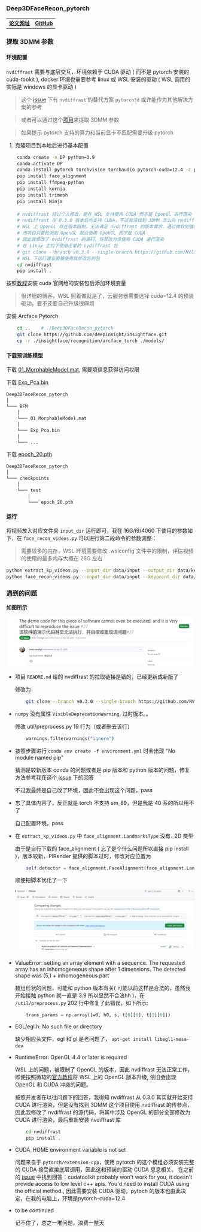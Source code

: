 ### Deep3DFaceRecon_pytorch

|||
|:--:|:--:|
| **[论文网址](https://arxiv.org/abs/1903.08527)** | **[GitHub](https://github.com/sicxu/Deep3DFaceRecon_pytorch)** |


### 提取 3DMM 参数

#### 环境配置

`nvdiffrast` 需要与底层交互，环境依赖于 CUDA 驱动 ( 而不是 pytorch 安装的 cuda-tookit ), docker 环境也需要参考 linux 或 WSL 安装的驱动 ( WSL 调用的实际是 windows 的显卡驱动 )

> 这个 [issue](https://github.com/sicxu/Deep3DFaceRecon_pytorch/issues/12) 下有 `nvdiffrast` 的替代方案 `pytorch3d` 或许能作为其他解决方案的参考

> 或者可以通过这个[项目](https://github.com/yfeng95/DECA)来提取 3DMM 参数

> 如果提示 pytorch 支持的算力和当前显卡不匹配需要升级 pytorch

1. 克隆项目到本地后进行基本配置

```bash
    conda create -n DP python=3.9
    conda activate DP
    conda install pytorch torchvision torchaudio pytorch-cuda=12.4 -c pytorch -c nvidia
    pip install face_alignment
    pip install ffmpeg-python
    pip install kornia
    pip install trimesh
    pip install Ninja

    # nvdiffrast 经过个人修改，能在 WSL 支持使用 CUDA 而不是 OpenGL 进行渲染
    # nvdiffrast 在 0.3.0 版本后均支持 CUDA，不过我没找到 3DMM 怎么向 nvdiffrast 传参，或许可以通过附加参数使用其 CUDA 而不是变更代码
    # WSL 上 OpenGL 存在版本限制，无法满足 nvdiffrast 的版本需求，通过微软的强制指令升级后也会与 CUDA 驱动冲突 
    # 而项目只要检测到 OpenGL 就会使用 OpenGL 而不是 CUDA
    # 因此我修改了 nvdiffrast 的源码，将其改为仅使用 CUDA 进行渲染
    # 在 Linux 主机下使用正常的 nvdiffrast 包
    # git clone --branch v0.3.0 --single-branch https://github.com/NVlabs/nvdiffrast
    # WSL 下运行建议直接使用我修改后的包
    cd nvdiffrast
    pip install .
```

按照[教程](https://blog.csdn.net/Sihang_Xie/article/details/127347139)安装 cuda 官网给的安装包后添加环境变量

> 很详细的博客，WSL 照着做就是了，云服务器需要选择 cuda=12.4 的预装驱动，要不还要自己升级很麻烦

安装 Arcface Pytorch

```bash
    cd ..    # ./Deep3DFaceRecon_pytorch
    git clone https://github.com/deepinsight/insightface.git
    cp -r ./insightface/recognition/arcface_torch ./models/
```

#### 下载预训练模型


下载 [01_MorphableModel.mat](https://faces.dmi.unibas.ch/bfm/main.php?nav=1-2&id=downloads), 需要填信息获得访问权限

下载 [Exp_Pca.bin](https://drive.google.com/file/d/1bw5Xf8C12pWmcMhNEu6PtsYVZkVucEN6/view)

```
Deep3DFaceRecon_pytorch
│
└─── BFM
    │
    └─── 01_MorphableModel.mat
    │
    └─── Exp_Pca.bin
    |
    └─── ...
```

下载 [epoch_20.pth](https://drive.google.com/drive/folders/1liaIxn9smpudjjqMaWWRpP0mXRW_qRPP)

```
Deep3DFaceRecon_pytorch
│
└─── checkpoints
    │
    └─── test
        │
        └─── epoch_20.pth
```

#### 运行

将视频放入对应文件夹 `input_dir` 运行即可，我在 16G/i9/4060 下使用的参数如下，在 `face_recon_videos.py` 可以进行第二段命令的参数调整：

> 需要较多的内存，WSL 环境需要修改 .wslconfig 文件中的限制，评估视频的使用的最多内存大概在 26G 左右

```bash
python extract_kp_videos.py --input_dir data/input --output_dir data/keypoint --device_ids 0 --workers 6
python face_recon_videos.py --input_dir data/input --keypoint_dir data/keypoint --output_dir data/output --inference_batch_size 200 --name=test --epoch=20 --model facerecon
```

### 遇到的问题

**如图所示**

![](./img/comment.jpeg)

+ 项目 `README.md` 给的 nvdiffrast 的拉取链接是错的，已经更新成新版了

    修改为 
    ```bash
        git clone --branch v0.3.0 --single-branch https://github.com/NVlabs/nvdiffrast
    ```

+ `numpy` 没有属性 `VisibleDeprecationWarning`, 过时版本。。

    修改 util/preprocess.py 19 行为（或者删去该行）
    ```python
        warnings.filterwarnings("ignore")
    ```
+ 按照步骤进行 `conda env create -f environment.yml` 时会出现 "No module named pip"

    猜测是较新版本 conda 的问题或者是 pip 版本和 python 版本的问题，修复方法参考我在这个 [issue](https://github.com/sicxu/Deep3DFaceRecon_pytorch/issues/184) 下的回答
    
    不过我最终是自己改了环境，因此不会出现这个问题，pass

+ 忘了具体内容了，反正就是 torch 不支持 sm_89，但是我是 40 系的所以用不了

    自己配置环境，pass

+ 在 `extract_kp_videos.py` 中 `face_alignment.LandmarksType` 没有._2D 类型

    由于是自行下载的 face_alignment ( 忘了是个什么问题所以直接 pip install )，版本较新，PIRender 提供的脚本过时，修改对应位置为
    ```python
        self.detector = face_alignment.FaceAlignment(face_alignment.LandmarksType.TWO_D)
    ```

    顺便把脚本优化了一下

    ![](./img/pir.jpeg)

+ ValueError: setting an array element with a sequence. The requested array has an inhomogeneous shape after 1 dimensions. The detected shape was (5,) + inhomogeneous part 

    数组形状的问题，可能和 python 版本有关( 可能以前这样是合法的，虽然我开始接触 python 就一直是 3.9 所以显然不合法hh )，在 `/util/preprocess.py` 202 行中修复了此错误，如下所示:

    ```python
        trans_params = np.array([w0, h0, s, t[0][0], t[1][0]])
    ```

+ EGL/egl.h: No such file or directory

    缺少相应头文件，egl 和 gl 是老问题了， `apt-get install libegl1-mesa-dev`

+ RuntimeError: OpenGL 4.4 or later is required

    WSL 上的问题，被限制了 OpenGL 的版本，因此 nvdiffrast 无法正常工作，即便按照微软的[官方教程](https://devblogs.microsoft.com/commandline/d3d12-gpu-video-acceleration-in-the-windows-subsystem-for-linux-now-available/)将 WSL 上的 OpenGL 版本升级, 依旧会出现 OpenGL 和 CUDA 冲突的问题。
    
    按照开发者在以往问题下的回答，我得知 nvdiffrast 从 0.3.0 其实就开始支持 CUDA 进行渲染，但是没有找到 3DMM 这个项目使用 nvdiffrast 的传参点，因此我修改了 nvdiffrast 的源代码，将其中涉及 OpenGL 的部分全部修改为 CUDA 进行渲染，最后重新安装 nvdiffrast 库
    
    ```bash
        cd nvdiffrast
        pip install .
    ```

+ CUDA_HOME environment variable is not set

    问题来自于 `pytorch/extension-cpp`，使用 pytorch 的这个模组必须安装完整的 CUDA 接受直接底层调用，因此这和预装的驱动 CUDA 息息相关。
    在之前的 [issue](https://github.com/pytorch/extension-cpp/issues/26) 中找到回答：cudatoolkit probably won't work for you, it doesn't provide access to low level c++ apis. You'd need to install CUDA using the official method., 因此需要安装 CUDA 驱动，pytoch 的版本也由此决定，在我的电脑上，环境是pytorch-cuda=12.4

+ to be continued

    记不住了，总之一堆问题，浪费一整天
